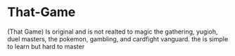 # That-Game
(That Game) Is original and is not realted to magic the gathering, yugioh, duel masters, the pokemon, gambling, and cardfight vanguard. the is simple to learn but hard to master
